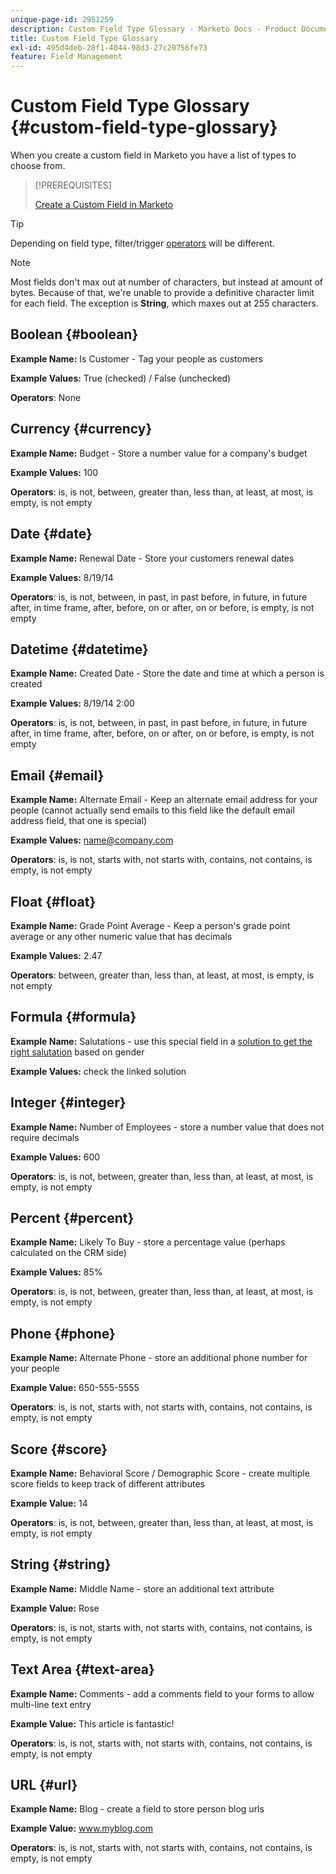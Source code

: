 ```yaml
---
unique-page-id: 2951259
description: Custom Field Type Glossary - Marketo Docs - Product Documentation
title: Custom Field Type Glossary
exl-id: 495d4deb-28f1-4044-98d3-27c20756fe73
feature: Field Management
---
```

# Custom Field Type Glossary {#custom-field-type-glossary}

When you create a custom field in Marketo you have a list of types to choose from.

>[!PREREQUISITES]
>
>[Create a Custom Field in Marketo](/help/marketo/product-docs/administration/field-management/create-a-custom-field-in-marketo.md)

>[!TIP]
>
>Depending on field type, filter/trigger [operators](/help/marketo/product-docs/core-marketo-concepts/smart-lists-and-static-lists/creating-a-smart-list/smart-list-filter-operators-glossary.md) will be different.

>[!NOTE]
>
>Most fields don't max out at number of characters, but instead at amount of bytes. Because of that, we're unable to provide a definitive character limit for each field. The exception is **String**, which maxes out at 255 characters.

## Boolean {#boolean}

**Example Name:** Is Customer - Tag your people as customers

**Example Values:** True (checked) / False (unchecked)

**Operators**: None

## Currency {#currency}

**Example Name:** Budget - Store a number value for a company's budget

**Example Values:** 100

**Operators**: is, is not, between, greater than, less than, at least, at most, is empty, is not empty

## Date {#date}

**Example Name:** Renewal Date - Store your customers renewal dates

**Example Values:** 8/19/14

**Operators**: is, is not, between, in past, in past before, in future, in future after, in time frame, after, before, on or after, on or before, is empty, is not empty

## Datetime {#datetime}

**Example Name:** Created Date - Store the date and time at which a person is created

**Example Values:** 8/19/14 2:00

**Operators**: is, is not, between, in past, in past before, in future, in future after, in time frame, after, before, on or after, on or before, is empty, is not empty

## Email {#email}

**Example Name:** Alternate Email - Keep an alternate email address for your people (cannot actually send emails to this field like the default email address field, that one is special)

**Example Values:** name@company.com

**Operators**: is, is not, starts with, not starts with, contains, not contains, is empty, is not empty

## Float {#float}

**Example Name:** Grade Point Average - Keep a person's grade point average or any other numeric value that has decimals

**Example Values:** 2.47

**Operators**: between, greater than, less than, at least, at most, is empty, is not empty

## Formula {#formula}

**Example Name:** Salutations - use this special field in a [solution to get the right salutation](/help/marketo/product-docs/administration/field-management/create-and-use-a-concatenated-string-formula-field.md) based on gender

**Example Values:** check the linked solution

## Integer {#integer}

**Example Name:** Number of Employees - store a number value that does not require decimals

**Example Values:** 600

**Operators**: is, is not, between, greater than, less than, at least, at most, is empty, is not empty

## Percent {#percent}

**Example Name:** Likely To Buy - store a percentage value (perhaps calculated on the CRM side)

**Example Values:** 85%

**Operators**: is, is not, between, greater than, less than, at least, at most, is empty, is not empty

## Phone {#phone}

**Example Name:** Alternate Phone - store an additional phone number for your people

**Example Value:** 650-555-5555

**Operators**: is, is not, starts with, not starts with, contains, not contains, is empty, is not empty

## Score {#score}

**Example Name:** Behavioral Score / Demographic Score - create multiple score fields to keep track of different attributes

**Example Value:** 14

**Operators**: is, is not, between, greater than, less than, at least, at most, is empty, is not empty

## String {#string}

**Example Name:** Middle Name - store an additional text attribute

**Example Value:** Rose

**Operators**: is, is not, starts with, not starts with, contains, not contains, is empty, is not empty

## Text Area {#text-area}

**Example Name:** Comments - add a comments field to your forms to allow multi-line text entry

**Example Value:** This article is fantastic!

**Operators**: is, is not, starts with, not starts with, contains, not contains, is empty, is not empty

## URL {#url}

**Example Name:** Blog - create a field to store person blog urls

**Example Value:** www.myblog.com

**Operators**: is, is not, starts with, not starts with, contains, not contains, is empty, is not empty
